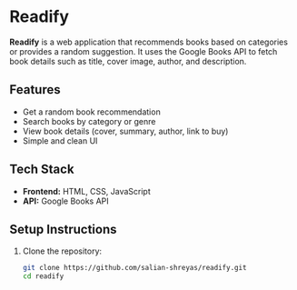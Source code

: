# Readify

**Readify** is a web application that recommends books based on categories or provides a random suggestion. It uses the Google Books API to fetch book details such as title, cover image, author, and description.

## Features

- Get a random book recommendation
- Search books by category or genre
- View book details (cover, summary, author, link to buy)
- Simple and clean UI

## Tech Stack

- **Frontend:** HTML, CSS, JavaScript
- **API:** Google Books API

## Setup Instructions

1. Clone the repository:
   ```bash
   git clone https://github.com/salian-shreyas/readify.git
   cd readify
